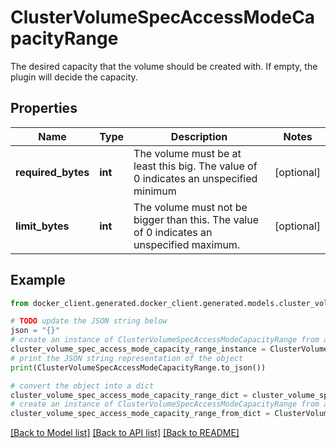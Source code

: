 # ClusterVolumeSpecAccessModeCapacityRange

The desired capacity that the volume should be created with. If empty, the plugin will decide the capacity. 

## Properties

Name | Type | Description | Notes
------------ | ------------- | ------------- | -------------
**required_bytes** | **int** | The volume must be at least this big. The value of 0 indicates an unspecified minimum  | [optional] 
**limit_bytes** | **int** | The volume must not be bigger than this. The value of 0 indicates an unspecified maximum.  | [optional] 

## Example

```python
from docker_client.generated.docker_client.generated.models.cluster_volume_spec_access_mode_capacity_range import ClusterVolumeSpecAccessModeCapacityRange

# TODO update the JSON string below
json = "{}"
# create an instance of ClusterVolumeSpecAccessModeCapacityRange from a JSON string
cluster_volume_spec_access_mode_capacity_range_instance = ClusterVolumeSpecAccessModeCapacityRange.from_json(json)
# print the JSON string representation of the object
print(ClusterVolumeSpecAccessModeCapacityRange.to_json())

# convert the object into a dict
cluster_volume_spec_access_mode_capacity_range_dict = cluster_volume_spec_access_mode_capacity_range_instance.to_dict()
# create an instance of ClusterVolumeSpecAccessModeCapacityRange from a dict
cluster_volume_spec_access_mode_capacity_range_from_dict = ClusterVolumeSpecAccessModeCapacityRange.from_dict(cluster_volume_spec_access_mode_capacity_range_dict)
```
[[Back to Model list]](../README.md#documentation-for-models) [[Back to API list]](../README.md#documentation-for-api-endpoints) [[Back to README]](../README.md)


